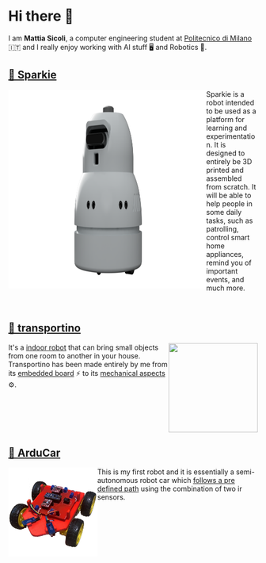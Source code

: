 # Hi there 👋
I am **Mattia Sicoli**, a computer engineering student at [Politecnico di Milano](https://www.polimi.it/) 🇮🇹 and I really enjoy working with AI stuff 🖥️ and Robotics 🤖.

## [🤖 Sparkie](https://github.com/sparkiebot/sparkie) 
<a href="https://github.com/sparkiebot/sparkie"><img align="left" width="400" height="400" overflow="hidden" src="https://github.com/sparkiebot/sparkie/blob/main/media/sparkie_01.png"></a>

Sparkie is a robot intended to be used as a platform for learning and experimentation. It is designed to entirely be 3D printed and assembled from scratch. It will be able to help people in some daily tasks, such as patrolling, control smart home appliances, remind you of important events, and much more.

<br clear="all"/>

## [🤖 transportino](https://github.com/Transportino/transportino) 
<a href="https://mattsays.dev/transportino"><img align="right" width="180" height="180" margin-left="10px" src="https://raw.githubusercontent.com/Transportino/transportino/main/images/transportino_logo.png"></a>

It's a [indoor robot](https://youtu.be/v6KLisnR39E) that can bring small objects from one room to another in your house. Transportino has been made entirely by me from its [embedded board](https://github.com/Transportino/transportino_board) ⚡ to its [mechanical aspects](https://github.com/Transportino/transportino/tree/main/mechanics) ⚙️.

<br clear="all"/>

## [🤖 ArduCar](https://github.com/mattsays/arducar) 
<a href="https://mattsays.dev/arducar"><img align="left" width="180" height="180" overflow="hidden" src="https://raw.githubusercontent.com/mattsays/arducar/main/images/arducar_logo.png"></a>

This is my first robot and it is essentially a semi-autonomous robot car which [follows a pre defined path](https://youtu.be/alQHWqDbTys) using the combination of two ir sensors.
